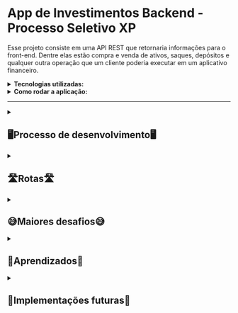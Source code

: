 # App de Investimentos Backend - Processo Seletivo XP

Esse projeto consiste em uma API REST que retornaria informações para o front-end. Dentre elas estão compra e venda de ativos, saques, depósitos
e qualquer outra operação que um cliente poderia executar em um aplicativo financeiro.

<details>
  <summary><strong>Tecnologias utilizadas:</strong></summary><br />
  <ul> 
    <li>Typescript</li>
    <li>Sequelize</li>
    <li>Express</li>
    <li>Docker</li>
    <li>Bcrypt</li>
    <li>Json Web Token</li>
    <li>Mocha</li>
    <li>Chai</li>
  </ul>
</details>

<details>
  <summary><strong>Como rodar a aplicação:</strong></summary><br />
 Como a aplicação utiliza um banco de dados local será necessário rodar um container Docker com uma imagem MySQL para conseguir realizar as requisições.
  <br>
 A API rodará na porta 3000 por padrão mas pode ser definida no .env como PORT.
  <br>
 Caso já tenha MySQL localmente na máquina, poderá utilizá-lo criando um .env passando os valores 
 para as seguintes variáveis: DB_USERNAME, DB_PASSWORD,  DB_HOST, DB_PORT.
 <br>
 <h3>⚠️Lembre-se de deixar as portas 3000 e 3306 vagas caso optar por não criar um arquivo .env⚠️ </h3>
 <br>
  <ul>
    <li>Primeiro rode <code>npm install</code> para instalar as dependências</li>
    <li>🚨Seguido de  <code>docker-compose up</code> para rodar o MySQL na porta 3306🚨</li> 
    <li><code>npm run db:reset</code> para criar o banco de dados</li>
    <li>E por útilmo  <code>npm start</code> para rodar a aplicação</li>
  </ul>
  🚨Esse passo pode ser pulado caso haja MySQL na sua máquina e você crie um arquivo .env com as variáveis citadas anteriormente🚨
</details>

<hr>

<details>
<summary><h2>🖥Processo de desenvolvimento🖥</h2></summary><br /> 
<ul>
  <li>O primeiro passo que foi tomado foi interpretar o desafio e elaborar como os dados seriam organizados de acordo com as informações que eram       pedidas. 
  Foram consideradas as entidades: Ativos, Clientes, Ordens e Transações. E foram estabelecidas relações entre elas visando alcançar a normalização
  das tabelas, tendo em consideração que um aplicativo de investimentos precisaria manter um histórico da atividade dos clientes e ao mesmo tempo ter uma
  boa performance em escalas maiores. Como esse projeto apresenta uma escala menor, a performance não foi o foco dessa organização.</li>
  <img alt="Diagrama do banco de dados" src="./images/Diagrama-DB.png"/>
  <br>
  <li>
    O próximo passo foi interpretar as rotas e os retornos esperados do desafio. Em alguns momentos houve um pouco de ambiguidade no que era pedido e por     isso foram tomadas algumas liberdades com relação às rotas. Em um caso real a comunicação com o cliente ou P.O. resolveria essa situação, facilitando     desenvolver a aplicação da forma mais próxima do desejado. 
  </li>
  <br>
  <li>
    O projeto foi feito utilizando a arquitetura MSC. Foi utilizado o Sequelize para a camada de Model, pois o plano era realizar testes localmente
    no MySQL e realizar um deploy utilizando Postgres. Esse ORM iria possibilitar a migração de banco de dados com mais facilidade.
    <br>
    A camada de controllers foi responsável por receber as requisições e passa-las para a camada de services, que aplica as regras de negócio e comunica     com a camada de models, que que interage com o banco de dados.
    <br>
    Essa arquitetura foi escolhida pois ela facilita a organização de arquivos e responsabilidades. Tornando a aplicação escalável e facilitando sua         manutenção.
  </li>
  <br>
  <li>
    Ao desenvolver a aplicação, foi necessário pensar quais requisições podem fugir das regras de negócio esperadas e tratar essas exceções. Para isso      foi utilizada a biblioteca <code>express-async-errors</code>, que facilitou o tratamento de exceções.
  </li>
  <br>
  <li>
    Após desenvolver a aplicação foram desenvolvidos testes de integração utilizando mocha e chai. Foram escolhidos testes de integração, pois o objetivo     era testar se a aplicação funcionava como um todo.
    <br>
    Os testes foram muito úteis pois durante o processo de criação de testes foram descobertos diversos bugs que tinham passado despercebidos.
  </li>
  <br>
  <li>
    O último passo foi criar uma GitHub Action que executasse os testes a cada push ou pull request para esse repositório. Essa etapa foi bem complicada     porque os testes eram de integração, então precisavam de um banco de dados para passar. Em bancos de dados remotos, tanto Postgres quanto MySQL, os       testes não passavam sempre, mas na minha máquina sim. 
    <br>
    Eu precisava de um ambiente que fosse compatível com as dependências que eu estava utilizando, por isso eu utilizei o Docker para criar um container    com MySQL e consegui rodar os testes no GitHub.
  </li>
  <br>
  <li>
    Foi tentado fazer deploy no Heroku, mas sem sucesso. O motivo não é certo ainda, mas é provável que seja um problema na conexão com o banco de dados, pois a aplicação roda localmente sem erros.
  </li>
</ul>
</details>

<details><summary><h2>🛣Rotas🛣</h2></summary><br />
  <details>
  <summary><strong>Rota GET /ativos</strong></summary><br />
    Essa rota retorna todos os ativos disponíveis na corretora. Valor é a sua cotação atual e QtdeAtivo é a quantidade disponível na corretora.
    <br>
    <img alt="Rota GET /ativos" src="./images/GET-ativos.png"/>
  </details>
  <details>
  <summary><strong>Rota GET /ativos/:CodAtivo</strong></summary><br />
     Essa rota retorna apenas o ativo com o CodAtivo selecionado. Valor é a sua cotação atual e QtdeAtivo é a quantidade disponível na corretora.
        <br>
     <img alt="Rota GET /ativos/:CodAtivo" src="./images/GET-ativos-:CodAtivo.png"/>
  </details>
  <details>
  <summary><strong>Rota GET /ativos/cliente/:CodCliente</strong></summary><br />
     Essa rota retorna todos ativos na carteira do cliente com o CodCliente selecionado. Valor é a sua cotação atual e QtdeAtivo é a quantidade desse ativo que o cliente possui em sua carteira.
    <br>
     <img alt="Rota GET /ativos/cliente/:CodCliente" src="./images/GET-ativos-cliente-:CodCliente.png"/>
    <hr>
     ⚠️Essa rota foi feita desse jeito pois /ativos/:CodCliente conflitaria com a rota /ativos/:CodAtivo. Uma outra solução pensada foi usar query parameters, mas para evitar erros de digitação do endpoint, foi feita a rota /ativos/cliente/:CodCliente⚠️
  </details>
  <details>
  <summary><strong>Rota GET /conta/:CodCliente</strong></summary><br />
     Essa rota retorna os dados da conta com o CodCliente selecionado.
    <br>
    <img alt="Rota GET /conta/:CodCliente" src="./images/GET-conta-:CodCliente.png"/>
  </details>
  <details>
  <summary><strong>Rota GET /conta/:CodCliente/ordens</strong></summary><br />
     Essa rota retorna o histórico de ordens de compra e venda do cliente com o CodCliente selecionado. QtdeAtivo é 
    quantidade vendida ou comprada nessa ordem e o ValorDaOrdem é a cotação do ativo no momento em que a ordem foi executada
    (ou seja, é o valor de uma unidade do ativo).
    <br>
    <img alt="Rota GET /conta/:CodCliente/ordens" src="./images/GET-conta-:CodCliente-ordens.png"/>
  </details>
  <details>
  <summary><strong>Rota GET /conta/:CodCliente/transacoes</strong></summary><br />
     Essa rota retorna o histórico de transações do cliente com o CodCliente selecionado.
    <br>
    <img alt="Rota GET /conta/:CodCliente/transacoes" src="./images/GET-conta-:CodCliente-transacoes.png"/>
  </details>
  <details>
  <summary><strong>Rota POST /conta/saque</strong></summary><br />
     Essa rota envia uma requisição de saque para a conta do cliente selecionado. Ela requer um body no seguinte formato:
    <br>
    <code>
      {
    "CodCliente": 1,
    "Valor": 100
      }
    </code>
    <br>
    Será retornada a mensagem "Saque de R${Valor} feito com sucesso" caso a requisição tenha sido válida, ou uma mensagem de erro caso seja inválida
    ou não siga uma das regras de negócio.
  </details>
  <details>
  <summary><strong>Rota POST /conta/deposito</strong></summary><br />
     Essa rota envia uma requisição de depósito para a conta do cliente selecionado. Ela requer um body no seguinte formato:
    <br>
    <code>
      {
    "CodCliente": 1,
    "Valor": 100
      }
    </code>
    <br>
    Será retornada a mensagem "Depósito de R${Valor} feito com sucesso" caso a requisição tenha sido válida, ou uma mensagem de erro caso seja inválida
    ou não siga uma das regras de negócio.
  </details>
  <details>
  <summary><strong>Rota POST /investimentos/comprar</strong></summary><br />
    Essa rota envia uma requisição de compra de ativos para a conta do cliente selecionado. Ela requer um body no seguinte formato:
    <br>
    <code>
      {
      "CodCliente": 1,
      "CodAtivo": 1,
      "QtdeAtivo": 10
      }
    </code>
    <br>
    Será retornada a mensagem "Ordem de compra executada com sucesso" caso a requisição tenha sido válida, ou uma mensagem de erro caso seja inválida
    ou não siga uma das regras de negócio.
  </details>
  <details>
  <summary><strong>Rota POST /investimentos/vender</strong></summary><br />
     Essa rota envia uma requisição de venda de ativos para a conta do cliente selecionado. Ela requer um body no seguinte formato:
    <br>
    <code>
      {
      "CodCliente": 1,
      "CodAtivo": 1,
      "QtdeAtivo": 10
      }
    </code>
    <br>
    Será retornada a mensagem "Ordem de venda executada com sucesso" caso a requisição tenha sido válida, ou uma mensagem de erro caso seja inválida
    ou não siga uma das regras de negócio.
  </details>
  <details>
  <summary><strong>Rota POST /cadastro</strong></summary><br />
    Essa rota envia uma requisição para cadastrar uma conta nova. Ela requer um body no seguinte formato:
    <br>
    <code>
      {
        "Email": "test@email.com",
        "Senha": "abcdef"
      }
    </code>
    <br>
    Será retornado um token de validação que expirará em 15 minutos caso a requisição tenha sido válida, ou uma mensagem de erro caso seja inválida
    ou não siga uma das regras de negócio.
     <hr>
    ⚠️O token seria utilizado para proteger algumas rotas, mas não houve tempo para implementa-lo corretamente⚠️
  </details>
  <details>
  <summary><strong>Rota POST /login</strong></summary><br />
     Essa rota envia uma requisição para fazer login em uma conta existente. Ela requer um body no seguinte formato:
    <br>
    <code>
      {
        "Email": "silviosantos@email.com",
        "Senha": "abcdef"
      }
    </code>
    <br>
    Será retornado um token de validação que expirará em 15 minutos caso a requisição tenha sido válida, ou uma mensagem de erro caso seja inválida
    ou não siga uma das regras de negócio.
    <hr>
    ⚠️O token seria utilizado para proteger algumas rotas, mas não houve tempo para implementa-lo corretamente⚠️
  </details>
</details>

<details>
<summary><h2>😅Maiores desafios😅</h2></summary><br /> 
  <ul>
    <li>
      Preparar o ambiente para fazer deploy de uma aplicação que depende de banco de dados ( não consegui realizar :( )
    </li>
    <li>
      Realizar a aplicação com qualidade e escalabilidade, implementando ideias além dos requisitos, mas dentro do prazo de entrega
    </li>
    <li>
      Pensar no maior número de exceções possíveis para serem tratadas (testes ajudaram muito nisso)
    </li>
  </ul>
</details>

<details>
<summary><h2>🧐Aprendizados🧐</h2></summary><br /> 
  <ul>
    <li>
      Aprendi a utilizar a biblioteca Bcrypt para encriptografar senhas
    </li>
    <li>
      Aprendi a importância de testes automatizados para apontar erros que não aparecem localmente
    </li>
    <li>
      Aprendi a importância de padronizar o ambiente de desenvolvimento, tanto para realizar testes quanto para fazer deploy
    </li>
  </ul>
</details>

<details>
<summary><h2>🤔Implementações futuras🤔</h2></summary><br /> 
  <ul>
    <li>
      Implementar autenticação em diversas rotas. (isso permitiria remover o CodCliente de várias requisições).
    </li>
    <li>
      Implementar rotas para alteração de dados. Ex: email e senha do cliente.
    </li>
    <li>
      Mudar algumas chaves na tabela e nos bodies para evitar ambiguidade. Ex: QtdeAtivo, Valor.
    </li>
    <li>
      Realizar o deploy da aplicação.
    </li>
    <li>
      Melhorar a documentação da aplicação. Ex: Deixar explícito cada regra de negócios, utilizar o Swagger para documentar os endpoints.
    </li>
  </ul>
</details>







